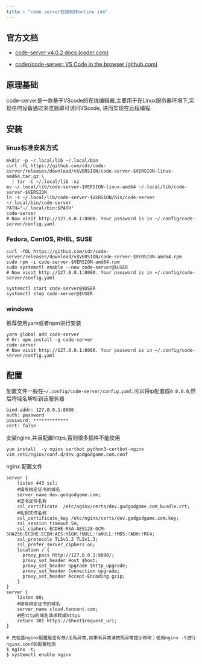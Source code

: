 ```yaml
---
title : "code server安装制作online ide"
---
```


## **官方文档**

- [code-server v4.0.2 docs (](https://coder.com/docs/code-server/latest)[coder.com](http://coder.com)[)](https://coder.com/docs/code-server/latest)

- [coder/code-server: VS Code in the browser (](https://github.com/coder/code-server)[github.com](http://github.com)[)](https://github.com/coder/code-server)

## **原理基础**

code-server是一款基于VScode的在线编辑器,主要用于在Linux服务器环境下,实现任何设备通过浏览器即可访问VScode, 进而实现在远程编程.

## **安装**

### linux标准安装方式

```
mkdir -p ~/.local/lib ~/.local/bin
curl -fL https://github.com/cdr/code-server/releases/download/v$VERSION/code-server-$VERSION-linux-amd64.tar.gz \
  | tar -C ~/.local/lib -xz
mv ~/.local/lib/code-server-$VERSION-linux-amd64 ~/.local/lib/code-server-$VERSION
ln -s ~/.local/lib/code-server-$VERSION/bin/code-server ~/.local/bin/code-server
PATH="~/.local/bin:$PATH"
code-server
# Now visit http://127.0.0.1:8080. Your password is in ~/.config/code-server/config.yaml
```

### Fedora, CentOS, RHEL, SUSE

```
curl -fOL https://github.com/cdr/code-server/releases/download/v$VERSION/code-server-$VERSION-amd64.rpm
sudo rpm -i code-server-$VERSION-amd64.rpm
sudo systemctl enable --now code-server@$USER
# Now visit http://127.0.0.1:8080. Your password is in ~/.config/code-server/config.yaml

systemctl start code-server@$USER
systemctl stop code-server@$USER
```

### windows

推荐使用yarn或者npm进行安装

```
yarn global add code-server
# Or: npm install -g code-server
code-server
# Now visit http://127.0.0.1:8080. Your password is in ~/.config/code-server/config.yaml
```

## 配置

配置文件一般在`~/.config/code-server/config.yaml`,可以将ip配置成`0.0.0.0`,然后将域名解析到该服务器

```
bind-addr: 127.0.0.1:8080
auth: password
password: *************
cert: false
```

安装nginx,并且配置https,否则很多插件不能使用

```
yum install  -y nginx certbot python3-certbot-nginx
vim /etc/nginx/conf.d/dev.godgodgame.com.conf
```

nginx.配置文件

```
server {
    listen 443 ssl;
    #填写绑定证书的域名
    server_name dev.godgodgame.com;
    #证书文件名称
    ssl_certificate  /etc/nginx/certs/dev.godgodgame.com_bundle.crt;
    #私钥文件名称
    ssl_certificate_key /etc/nginx/certs/dev.godgodgame.com.key;
    ssl_session_timeout 5m;
    ssl_ciphers ECDHE-RSA-AES128-GCM-SHA256:ECDHE:ECDH:AES:HIGH:!NULL:!aNULL:!MD5:!ADH:!RC4;
    ssl_protocols TLSv1.2 TLSv1.3;
    ssl_prefer_server_ciphers on;
    location / {
      proxy_pass http://127.0.0.1:8080/;
      proxy_set_header Host $host;
      proxy_set_header Upgrade $http_upgrade;
      proxy_set_header Connection upgrade;
      proxy_set_header Accept-Encoding gzip;
    }
}
server {
    listen 80;
    #填写绑定证书的域名
    server_name cloud.tencent.com;
    #把http的域名请求转成https
    return 301 https://$host$request_uri;
}

# 先检查nginx配置是否有效/无有异常,如果有异常请按照异常提示修改；使用nginx -t进行nginx.conf的配置检测
$ nginx -t;
$ systemctl enable nginx
```